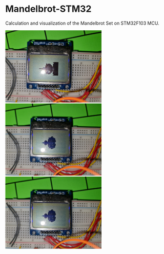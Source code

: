 # Mandelbrot-STM32
Calculation and visualization of the Mandelbrot Set on STM32F103 MCU.

<img src="board_1.jpeg" alt="Mandelbrot Fractal on LCD" title="Image of the breadboard"  width="300" height="225">

<img src="board_2.jpeg" alt="Mandelbrot Fractal on LCD" title="Image of the breadboard"  width="300" height="225">

<img src="board_2.jpeg" alt="Mandelbrot Fractal on LCD" title="Image of the breadboard"  width="300" height="225">
